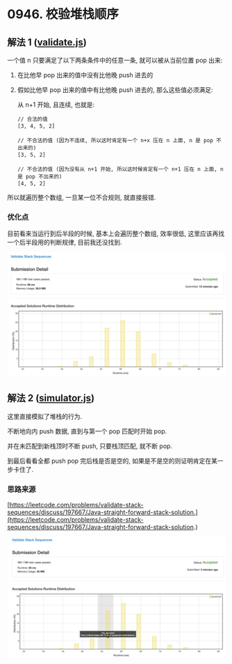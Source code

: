 # 0946. 校验堆栈顺序

## 解法 1 ([validate.js](./validate.js))

一个值 n 只要满足了以下两条条件中的任意一条, 就可以被从当前位置 pop 出来:

1. 在比他早 pop 出来的值中没有比他晚 push 进去的

1. 假如比他早 pop 出来的值中有比他晚 push 进去的, 那么这些值必须满足:

    从 n+1 开始, 且连续, 也就是:
    
    ```
    // 合法的值
    [3, 4, 5, 2]
    
    // 不合法的值 (因为不连续, 所以这时肯定有一个 n+x 压在 n 上面, n 是 pop 不出来的)
    [3, 5, 2]
    
    // 不合法的值 (因为没有从 n+1 开始, 所以这时候肯定有一个 n+1 压在 n 上面, n 是 pop 不出来的)
    [4, 5, 2]
    ```
    
所以就遍历整个数组, 一旦某一位不合规则, 就直接报错.
    
### 优化点

目前看来当运行到后半段的时候, 基本上会遍历整个数组, 效率很低, 这里应该再找一个后半段用的判断规律, 目前我还没找到.

![成绩](./assets/validate.png)

## 解法 2 ([simulator.js](./simulator.js))

这里直接模拟了堆栈的行为.

不断地向内 push 数据, 直到与第一个 pop 匹配时开始 pop.

并在未匹配到新栈顶时不断 push, 只要栈顶匹配, 就不断 pop.

到最后看看全都 push pop 完后栈是否是空的, 如果是不是空的则证明肯定在某一步卡住了.

### 思路来源

[https://leetcode.com/problems/validate-stack-sequences/discuss/197667/Java-straight-forward-stack-solution.](https://leetcode.com/problems/validate-stack-sequences/discuss/197667/Java-straight-forward-stack-solution.)

![成绩](./assets/simulator.png)
